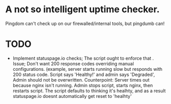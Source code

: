 # A not so intelligent uptime checker.

Pingdom can't check up on our firewalled/internal tools, but pingdumb can!


# TODO

* Implement statuspage.io checks; The script ought to enforce that . Issue; Don't want 200 response codes overriding manual configurations. (example, server starts running slow but responds with 200 status code. Script says 'Healthy!' and admin says 'Degraded', Admin should not be overwritten. Counterpoint: Server times out because nginx isn't running. Admin stops script, starts nginx, then restarts script. The script defaults to thinking it's healhty, and as a result statuspage.io doesnt automatically get reset to 'healhty'

